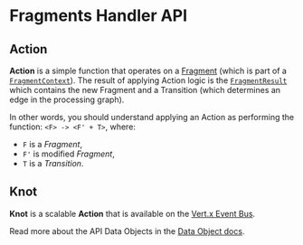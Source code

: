 # Fragments Handler API

## Action
**Action** is a simple function that operates on a [Fragment](https://github.com/Knotx/knotx-fragment-api#knotx-fragment-api) 
(which is part of a [`FragmentContext`](https://github.com/Knotx/knotx-fragments-handler/blob/master/api/docs/asciidoc/dataobjects.adoc#FragmentContext)).
The result of applying Action logic is the [`FragmentResult`](https://github.com/Knotx/knotx-fragments-handler/blob/master/api/docs/asciidoc/dataobjects.adoc#FragmentResult)
which contains the new Fragment and a Transition (which determines an edge in the processing graph).

In other words, you should understand applying an Action as performing the function:
`<F> -> <F' + T>`, where:
 - `F` is a *Fragment*,
 - `F'` is modified *Fragment*,
 - `T` is a *Transition*.

## Knot
**Knot** is a scalable **Action** that is available on the [Vert.x Event Bus](https://vertx.io/docs/vertx-core/java/#event_bus).

Read more about the API Data Objects in the [Data Object docs](https://github.com/Knotx/knotx-fragments-handler/blob/master/api/docs/asciidoc/dataobjects.adoc).
